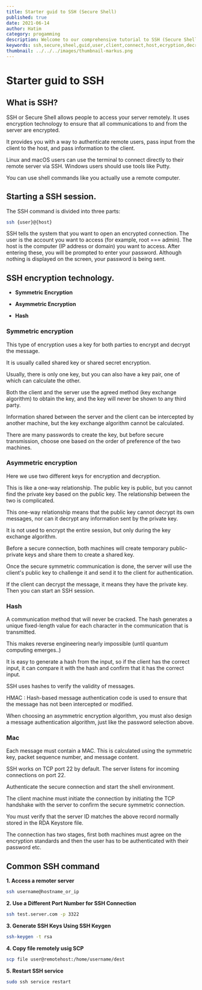 ```yaml
---
title: Starter guid to SSH (Secure Shell)
published: true
date: 2021-06-14
author: Hatim
category: progamming
description: Welcome to our comprehensive tutorial to SSH (Secure Shell) key configuration.  This lesson will show you how to create SSH keys from scratch, as well as how to manage numerous keys and key pairs.
keywords: ssh,secure,sheel,guid,user,client,connect,host,ecryption,decryption,commands
thumbnail: ../../../images/thumbnail-markus.png
---
```


# Starter guid to SSH

## What is SSH?

SSH or Secure Shell allows people to access your server remotely. It uses encryption technology to ensure that all communications to and from the server are encrypted.

It provides you with a way to authenticate remote users, pass input from the client to the host, and pass information to the client.

Linux and macOS users can use the terminal to connect directly to their remote server via SSH. Windows users should use tools like Putty.

You can use shell commands like you actually use a remote computer.

## Starting a SSH session.

The SSH command is divided into three parts:

```bash
ssh {user}@{host}
```

SSH tells the system that you want to open an encrypted connection. The user is the account you want to access (for example, root === admin). The host is the computer (IP address or domain) you want to access. After entering these, you will be prompted to enter your password. Although nothing is displayed on the screen, your password is being sent.

## SSH encryption technology.

- **Symmetric Encryption**

* **Asymmetric Encryption**

* **Hash**

### Symmetric encryption

This type of encryption uses a key for both parties to encrypt and decrypt the message.

It is usually called shared key or shared secret encryption.

Usually, there is only one key, but you can also have a key pair, one of which can calculate the other.

Both the client and the server use the agreed method (key exchange algorithm) to obtain the key, and the key will never be shown to any third party.

Information shared between the server and the client can be intercepted by another machine, but the key exchange algorithm cannot be calculated.

There are many passwords to create the key, but before secure transmission, choose one based on the order of preference of the two machines.

### Asymmetric encryption

Here we use two different keys for encryption and decryption.

This is like a one-way relationship. The public key is public, but you cannot find the private key based on the public key. The relationship between the two is complicated.

This one-way relationship means that the public key cannot decrypt its own messages, nor can it decrypt any information sent by the private key.

It is not used to encrypt the entire session, but only during the key exchange algorithm.

Before a secure connection, both machines will create temporary public-private keys and share them to create a shared key.

Once the secure symmetric communication is done, the server will use the client's public key to challenge it and send it to the client for authentication.

If the client can decrypt the message, it means they have the private key. Then you can start an SSH session.

### Hash

A communication method that will never be cracked. The hash generates a unique fixed-length value for each character in the communication that is transmitted.

This makes reverse engineering nearly impossible (until quantum computing emerges..)

It is easy to generate a hash from the input, so if the client has the correct input, it can compare it with the hash and confirm that it has the correct input.

SSH uses hashes to verify the validity of messages.

HMAC : Hash-based message authentication code is used to ensure that the message has not been intercepted or modified.

When choosing an asymmetric encryption algorithm, you must also design a message authentication algorithm, just like the password selection above.

### Mac

Each message must contain a MAC. This is calculated using the symmetric key, packet sequence number, and message content.

SSH works on TCP port 22 by default. The server listens for incoming connections on port 22.

Authenticate the secure connection and start the shell environment.

The client machine must initiate the connection by initiating the TCP handshake with the server to confirm the secure symmetric connection.

You must verify that the server ID matches the above record normally stored in the RDA Keystore file.

The connection has two stages, first both machines must agree on the encryption standards and then the user has to be authenticated with their password etc.

## Common SSH command

**1. Access a remoter server**

```bash
ssh username@hostname_or_ip
```

**2. Use a Different Port Number for SSH Connection**

```bash
ssh test.server.com -p 3322
```

**3. Generate SSH Keys Using SSH Keygen**

```bash
ssh-keygen -t rsa
```

**4. Copy file remotely usig SCP**

```bash
scp file user@remotehost:/home/username/dest
```

**5. Restart SSH service**

```bash
sudo ssh service restart
```
